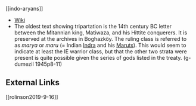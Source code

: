 [[indo-aryans]]

- [Wiki](https://en.wikipedia.org/wiki/Mitanni)
- The oldest text showing tripartation is the 14th century BC letter between the Mitannian king, Matiwaza, and his Hittite conquerers. It is preserved at the archives in Boghazköy. The ruling class is referred to as *marya* or *maru* (= Indian [Indra](indra) and his [Maruts](maruts.md)). This would seem to indicate at least the IE warrior class, but that the other two strata were present is quite possible given the series of gods listed in the treaty. (g-dumezil 1945p8-11)

## External Links
[[rolinson2019-9-16]]